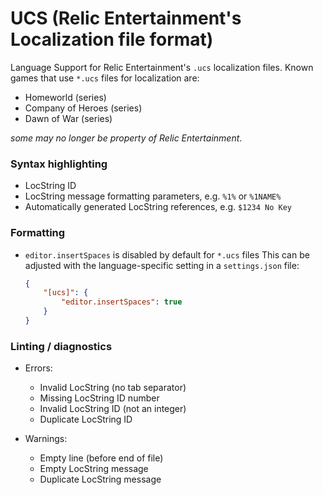 # UCS (Relic Entertainment's Localization file format)

Language Support for Relic Entertainment's `.ucs` localization files. Known games that use `*.ucs` files for localization are:
 - Homeworld (series)
 - Company of Heroes (series)
 - Dawn of War (series)

 _some may no longer be property of Relic Entertainment_.

### Syntax highlighting
- LocString ID
- LocString message formatting parameters, e.g. `%1%` or `%1NAME%`
- Automatically generated LocString references, e.g. `$1234 No Key`

### Formatting
- `editor.insertSpaces` is disabled by default for `*.ucs` files
    This can be adjusted with the language-specific setting in a `settings.json` file:
    ```json
    {
        "[ucs]": {
            "editor.insertSpaces": true
        }
    }
    ```

### Linting / diagnostics
- Errors:
    - Invalid LocString (no tab separator)
    - Missing LocString ID number
    - Invalid LocString ID (not an integer)
    - Duplicate LocString ID

- Warnings:
    - Empty line (before end of file)
    - Empty LocString message
    - Duplicate LocString message
